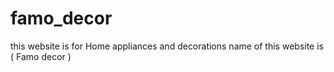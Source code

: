 # famo_decor
 this website is for Home appliances and decorations name of this website is ( Famo decor )
